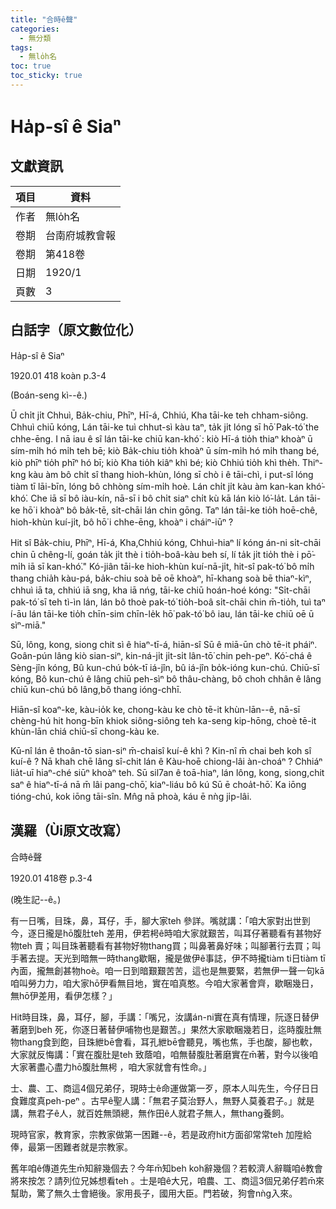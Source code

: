 ```yaml
---
title: "合時ê聲"
categories:
  - 無分類
tags:
  - 無lo̍h名
toc: true
toc_sticky: true
---
```


# Ha̍p-sî ê Siaⁿ

## 文獻資訊

| 項目 | 資料 |
|---|---|
| 作者 | 無lo̍h名 |
| 卷期 | 台南府城教會報 |
| 卷期 | 第418卷 |
| 日期 | 1920/1 |
| 頁數 | 3 |

## 白話字（原文數位化）

Ha̍p-sî ê Siaⁿ

1920.01 418 koàn p.3-4

(Boán-seng kì--ê.)

Ū chi̍t ji̍t Chhuì, Ba̍k-chiu, Phīⁿ, Hī-á, Chhiú, Kha tāi-ke teh chham-siông. Chhuì chiū kóng, Lán tāi-ke tuì chhut-sì kàu taⁿ, ta̍k ji̍t lóng sī hō͘ Pak-tó͘ the chhe-ēng. I nā iau ê sî lán tāi-ke chiū kan-khó͘ : kiò Hī-á tio̍h thiaⁿ khoàⁿ ū sím-mi̍h hó mi̍h teh bē; kiò Ba̍k-chiu tio̍h khoàⁿ ū sím-mi̍h hó mi̍h thang bé, kiò phīⁿ tio̍h phīⁿ hó bī; kiò Kha tio̍h kiâⁿ khì bé; kiò Chhiú tio̍h khì the̍h. Thiⁿ-kng kàu àm bô chi̍t sî thang hioh-khùn, lóng sī chò i ê tāi-chì, i put-sî lóng tiàm tī lāi-bīn, lóng bô chhòng sím-mi̍h hoè. Lán chi̍t ji̍t kàu àm kan-kan khó͘-khó͘. Che iā sī bô iàu-kín, nā-sī i bô chi̍t siaⁿ chi̍t kù kā lán kiò ló͘-la̍t. Lán tāi-ke hō͘ i khoàⁿ bô ba̍k-tē, si̍t-chāi lán chin gōng. Taⁿ lán tāi-ke tio̍h hoē-chê, hioh-khùn kuí-ji̍t, bô hō͘ i chhe-ēng, khoàⁿ i cháiⁿ-iūⁿ ?

Hit sî Ba̍k-chiu, Phīⁿ, Hī-á, Kha,Chhiú kóng, Chhuì-hiaⁿ lí kóng án-ni si̍t-chāi chin ū chêng-lí, goán ta̍k ji̍t thè i tio̍h-boâ-kàu beh sí, lí ta̍k ji̍t tio̍h thè i pō͘-mi̍h iā sī kan-khó͘." Kó-jiân tāi-ke hioh-khùn kuí-nā-ji̍t, hit-sî pak-tó͘ bô mi̍h thang chia̍h kàu-pá, ba̍k-chiu soà bē oē khoàⁿ, hī-khang soà bē thiaⁿ-kìⁿ, chhuì iā ta, chhiú iā sng, kha iā nńg, tāi-ke chiū hoán-hoé kóng: "Si̍t-chāi pak-tó͘ sī teh tì-ìn lán, lán bô thoè pak-tó͘ tio̍h-boâ si̍t-chāi chin m̄-tio̍h, tuì taⁿ í-āu lán tāi-ke tio̍h chīn-sim chīn-le̍k hō͘ pak-tó͘ bô iau, lán tāi-ke chiū oē ū sìⁿ-miā."

Sū, lông, kong, siong chit sì ê hiaⁿ-tī-á, hiān-sî Sū ê miā-ūn chò tē-it pháiⁿ. Goân-pún lâng kiò sian-siⁿ, kin-ná-ji̍t ji̍t-si̍t lân-tō͘ chin peh-peⁿ. Kó͘-chá ê Sèng-jîn kóng, Bû kun-chú bo̍k-tī iá-jîn, bû iá-jîn bo̍k-ióng kun-chú. Chiū-sī kóng, Bô kun-chú ê lâng chiū peh-sìⁿ bô thâu-chàng, bô choh chhân ê lâng chiū kun-chú bô lâng,bô thang ióng-chhī.

Hiān-sî koaⁿ-ke, kàu-io̍k ke, chong-kàu ke chò tē-it khùn-lān--ê, nā-sī chèng-hú hit hong-bīn khiok siông-siông teh ka-seng kip-hōng, choè tē-it khùn-lān chiá chiū-sī chong-kàu ke.

Kū-nî lán ê thoân-tō sian-siⁿ m̄-chaisî kuí-ê khì ? Kin-nî m̄ chai beh koh sî kuí-ê ? Nā khah chē lâng sî-chit lán ê Kàu-hoē chiong-lâi àn-choáⁿ ? Chhiáⁿ lia̍t-uī hiaⁿ-ché siūⁿ khoàⁿ teh. Sū sil7an ê toā-hiaⁿ, lán lông, kong, siong,chit saⁿ ê hiaⁿ-tī-á nā m̄ lâi pang-chō͘, kiaⁿ-liáu bô kú Sū ē choa̍t-hō͘. Ka iōng tióng-chú, kok iōng tāi-sîn. Mn̂g nā phoà, káu ē nǹg ji̍p-lâi.

## 漢羅（Ùi原文改寫）

合時ê聲

1920.01 418卷 p.3-4

(晚生記--ê。)

有一日嘴，目珠，鼻，耳仔，手，腳大家teh 參詳。嘴就講：「咱大家對出世到今，逐日攏是hō͘腹肚teh 差用，伊若枵ê時咱大家就艱苦，叫耳仔著聽看有甚物好物teh 賣；叫目珠著聽看有甚物好物thang買；叫鼻著鼻好味；叫腳著行去買；叫手著去提。天光到暗無一時thang歇睏，攏是做伊ê事誌，伊不時攏tiàm ti日tiàm tī內面，攏無創甚物hoè。咱一日到暗艱艱苦苦，這也是無要緊，若無伊一聲一句kā咱叫勞力力，咱大家hō͘伊看無目地，實在咱真憨。今咱大家著會齊，歇睏幾日，無hō͘伊差用，看伊怎樣？」

Hit時目珠，鼻，耳仔，腳，手講：「嘴兄，汝講án-ni實在真有情理，阮逐日替伊著磨到beh 死，你逐日著替伊哺物也是艱苦。」果然大家歇睏幾若日，迄時腹肚無物thang食到飽，目珠紲bē會看，耳孔紲bē會聽見，嘴也焦，手也酸，腳也軟，大家就反悔講：「實在腹肚是teh 致蔭咱，咱無替腹肚著磨實在m̄著，對今以後咱大家著盡心盡力hō͘腹肚無枵 ，咱大家就會有性命。」

士、農、工、商這4個兄弟仔，現時士ê命運做第一歹，原本人叫先生，今仔日日食難度真peh-peⁿ 。古早ê聖人講：「無君子莫治野人，無野人莫養君子。」就是講，無君子ê人，就百姓無頭總，無作田ê人就君子無人，無thang養飼。

現時官家，教育家，宗教家做第一困難--ê，若是政府hit方面卻常常teh 加陞給俸，最第一困難者就是宗教家。

舊年咱ê傳道先生m̄知辭幾個去？今年m̄知beh koh辭幾個？若較濟人辭職咱ê教會將來按怎？請列位兄姊想看teh 。士是咱ê大兄，咱農、工、商這3個兄弟仔若m̄來幫助，驚了無久士會絕後。家用長子，國用大臣。門若破，狗會nǹg入來。

